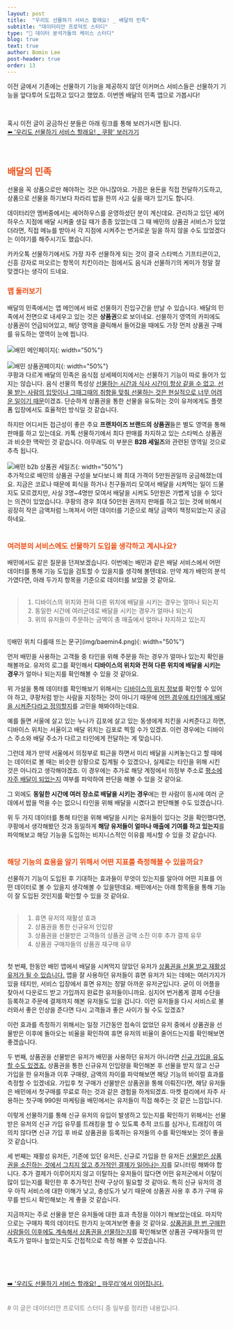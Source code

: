 ```yaml
---
layout: post
title:  "우리도 선물하기 서비스 할래요! _ 배달의 민족"
subtitle: "데이터리안 프로덕트 스터디"
type: "🧪 데이터 분석가들의 케이스 스터디"
blog: true
text: true
author: Bomin Lee
post-header: true
order: 13
---
```


이전 글에서 기존에는 선물하기 기능을 제공하지 않던 이커머스 서비스들은 선물하기 기능을 앞다투어 도입하고 있다고 했었죠. 이번엔 배달의 민족 앱으로 가봅시다!  


<span style="color:white">.</span>  

혹시 이전 글이 궁금하신 분들은 아래 링크를 통해 보러가시면 됩니다.  
[⬅️ '우리도 선물하기 서비스 할래요! _ 쿠팡' 보러가기](./gift_services_coupang)    

<span style="color:white">.</span>  

## <span style="color:#ed4e14">배달의 민족</span>

선물을 꼭 상품으로만 해야하는 것은 아니잖아요. 가끔은 용돈을 직접 전달하기도하고, 상품으로 선물을 하기보다 차라리 밥을 한끼 사고 싶을 때가 있기도 합니다.

데이터리안 멤버중에서는 셰어하우스를 운영하셨던 분이 계신데요. 관리하고 있던 셰어하우스 지점에 배달 시켜줄 생길 때가 종종 있었는데 그 때 배민의 상품권 서비스가 있었더라면, 직접 메뉴를 받아서 각 지점에 시켜주는 번거로운 일을 하지 않을 수도 있었겠다는 이야기를 해주시기도 했습니다.

카카오톡 선물하기에서도 가장 자주 선물하게 되는 것이 결국 스타벅스 기프티콘이고, 신흥 강자로 떠오르는 항목이 치킨이라는 점에서도 음식과 선물하기의 케미가 정말 잘 맞겠다는 생각이 드네요.
<br/>  

### <span style="color:#ed4e14">앱 둘러보기</span>
배달의 민족에서는 앱 메인에서 바로 선물하기 진입구간을 만날 수 있습니다. 배달의 민족에서 전면으로 내세우고 있는 것은 **상품권**으로 보이네요. 선물하기 영역의 카피에도 상품권이 언급되어있고, 해당 영역을 클릭해서 들어갔을 때에도 가장 먼저 상품권 구매를 유도하는 영역이 눈에 띕니다.  
<br/>
![배민 메인페이지](img/baemin1.png){: width="50%"}  
<br/>
![배민 상품권페이지](img/baemin2.png){: width="50%"}
<br/>
쿠팡과 다르게 배달의 민족은 음식점 상세페이지에서는 선물하기 기능이 따로 들어가 있지는 않습니다. 음식 선물의 특성상 <u>선물하는 시간과 식사 시간이 항상 같을 수 없고, 선물 받는 사람의 입맛이나 그때그때의 취향을 맞춰 선물하는 것은 현실적으로 너무 어려운 일이기 때문</u>이겠죠. 단순하게 상품권을 통한 선물을 유도하는 것이 유저에게도 플랫폼 입장에서도 효율적인 방식일 것 같습니다.

하지만 어디서든 접근성이 좋은 주요 **프랜차이즈 브랜드의 상품권**들은 별도 영역을 통해 판매를 하고 있는데요. 카톡 선물하기에서 최다 판매를 차지하고 있는 스타벅스 상품권과 비슷한 맥락인 것 같습니다. 아무래도 이 부분은 **B2B 세일즈**와 관련된 영역일 것으로 추측 됩니다.  
<br/>
![배민 b2b 상품권 세일즈](img/baemin3.png){: width="50%"}
<br/>
추가적으로 배민의 상품권 구성을 보다보니 왜 최대 가격이 5만원권일까 궁금해졌는데요. 지금은 코로나 때문에 회식을 하거나 친구들끼리 모여서 배달을 시켜먹는 일이 드물지도 모르겠지만, 사실 3명~4명만 모여서 배달을 시켜도 5만원은 가볍게 넘을 수 있다는 의견이 있었습니다. 쿠팡의 경우 최대 50만원 권까지 판매를 하고 있는 것에 비해서 굉장히 작은 금액처럼 느껴져서 어떤 데이터를 기준으로 해당 금액이 책정되었는지 궁금하네요.    
<br/>  

### <span style="color:#ed4e14">여러분의 서비스에도 선물하기 도입을 생각하고 계시나요?</span>

배민에서도 같은 질문을 던져보겠습니다. 이번에는 배민과 같은 배달 서비스에서 어떤 데이터를 통해 기능 도입을 검토할 수 있을지를 생각해 볼텐데요. 만약 제가 배민의 분석가였다면, 아래 두가지 항목을 기준으로 데이터를 보았을 것 같아요.    
<br/>  
> 1. 디바이스의 위치와 전혀 다른 위치에 배달을 시키는 경우는 얼마나 되는지
> 2. 동일한 시간에 여러군데로 배달을 시키는 경우가 얼마나 되는지
> 3. 위의 유저들이 주문하는 금액이 총 매출에서 얼마나 차지하고 있는지

<br/>  
![배민 위치 다를때 뜨는 문구](img/baemin4.png){: width="50%"}
<br/>  

먼저 배민을 사용하는 고객들 중 타인을 위해 주문을 하는 경우가 얼마나 있는지 확인을 해볼까요. 유저의 로그를 확인해서 **디바이스의 위치와 전혀 다른 위치에 배달을 시키는 경우**가 얼마나 되는지를 확인해볼 수 있을 것 같아요.

위 가설을 통해 데이터를 확인해보기 위해서는 <u>디바이스의 위치 정보</u>를 확인할 수 있어야 하고, 쿠팡처럼 받는 사람을 지정하는 것이 아니기 때문에 <u>어떤 경우에 타인에게 배달을 시켜준다라고 정의할지</u>를 고민을 해봐야하는데요.

예를 들면 서울에 살고 있는 누나가 김포에 살고 있는 동생에게 치킨을 시켜준다고 하면, 디바이스 위치는 서울이고 배달 위치는 김포로 찍힐 수가 있겠죠. 이런 경우에는 디바이스 주소와 배달 주소가 다르고 타인에게 전달하는 게 맞습니다.  

그런데 제가 만약 서울에서 의정부로 퇴근을 하면서 미리 배달을 시켜놓는다고 할 때에는 데이터로 볼 때는 비슷한 상황으로 집계될 수 있겠으나, 실제로는 타인을 위해 시킨 것은 아니라고 생각해야겠죠. 이 경우에는 추가로 해당 계정에서 의정부 주소로 <u>평소에 자주 배달이 되었는지</u> 여부를 파악하여 판단을 해볼 수 있을 것 같아요.

그 외에도 **동일한 시간에 여러 장소로 배달을 시키는 경우**에는 한 사람이 동시에 여러 군데에서 밥을 먹을 수는 없으니 타인을 위해 배달을 시켰다고 판단해볼 수도 있겠습니다.

위 두 가지 데이터를 통해 타인을 위해 배달을 시키는 유저들이 있다는 것을 확인했다면, 쿠팡에서 생각해봤던 것과 동일하게 **해당 유저들이 얼마나 매출에 기여를 하고 있는지**를 파악해보고 해당 기능을 도입하는 비지니스적인 이유를 제시할 수 있을 것 같습니다.  
<br/>  

### <span style="color:#ed4e14">해당 기능의 효용을 알기 위해서 어떤 지표를 측정해볼 수 있을까요?</span>

선물하기 기능이 도입된 후 기대하는 효과들이 무엇이 있는지를 알아야 어떤 지표를 어떤 데이터로 볼 수 있을지 생각해볼 수 있을텐데요. 배민에서는 아래 항목들을 통해 기능이 잘 도입된 것인지를 확인할 수 있을 것 같아요.    
<br/>  
> 1. 휴면 유저의 재활성 효과
> 2. 상품권을 통한 신규유저 인입량
> 3. 상품권을 선물받은 고객들의 상품권 금액 소진 이후 추가 결제 유무
> 4. 상품권 구매자들의 상품권 재구매 유무

<br/>  
첫 번째, 한동안 배민 앱에서 배달을 시켜먹지 않았던 유저가 <u>상품권을 선물 받고 재활성유저가 될 수 있습니다.</u> 앱을 잘 사용하던 유저들이 휴면 유저가 되는 데에는 여러가지가 있을 테지만, 서비스 입장에서 휴면 유저는 정말 아까운 유저군입니다. 굳이 이 어플을 찾아서 다운로드 받고 가입까지 완료한 유저들이니까요. 심지어 번거롭게 결제 수단을 등록하고 주문에 결제까지 해본 유저들도 있을 겁니다. 이런 유저들을 다시 서비스로 불러와서 좋은 인상을 준다면 다시 고객들과 좋은 사이가 될 수도 있겠죠? 

이런 효과를 측정하기 위해서는 일정 기간동안 접속이 없었던 유저 중에서 상품권을 선물받은 이후에 돌아오는 비율을 확인하여 휴면 유저의 비율이 줄어드는지를 확인해보면 좋겠습니다.

두 번째, 상품권을 선물받은 유저가 배민을 사용하던 유저가 아니라면 <u>신규 가입을 유도할 수도 있겠죠.</u> 상품권을 통한 신규유저 인입량을 확인해본 후 선물을 받지 않고 신규 가입을 한 유저들과 이후 구매량, 금액의 차이를 파악해보면 해당 기능의 바이럴 효과를 측정할 수 있겠네요. 가입후 첫 구매가 선물받은 상품권을 통해 이뤄진다면, 해당 유저들은 배민에서 첫구매를 무료로 하는 것과 같은 경험을 하게되겠죠. 마켓 컬리에서 자주 사용하는 첫구매 990원 마케팅을 배민에서는 유저들이 직접 해주는 것 같은 느낌입니다.

이렇게 선물하기를 통해 신규 유저의 유입이 발생하고 있는지를 확인하기 위해서는 선물받은 유저의 신규 가입 유무를 트래킹을 할 수 있도록 추적 코드를 심거나, 트래킹이 여의치 않다면 신규 가입 후 바로 상품권을 등록하는 유저들의 수를 확인해보는 것이 좋을 것 같습니다. 

세 번째는 재활성 유저든, 기존에 있던 유저든, 신규로 가입을 한 유저든 <u>선물받은 상품권을 소진하는 것에서 그치지 않고 추가적인 결제가 일어나는 지</u>를 모니터링 해봐야 합니다. 추가 결제가 이루어지지 않고 이탈하는 유저들이 많다면 어떤 유저군에서 이탈이 많이 있는지를 확인한 후 추가적인 전략 구상이 필요할 것 같아요. 특히 신규 유저의 경우 아직 서비스에 대한 이해가 낮고, 충성도가 낮기 때문에 상품권 사용 후 추가 구매 유무를 반드시 확인해보는 게 좋을 것 같습니다.

지금까지는 주로 선물을 받은 유저들에 대한 효과 측정을 이야기 해보았는데요. 마지막으로는 구매자 쪽의 데이터도 한가지 눈여겨보면 좋을 것 같아요. <u>상품권을 한 번 구매한 사람들이 이후에도 계속해서 상품권을 선물하는지</u>를 확인해보면 상품권 구매자들의 만족도가 얼마나 높았는지도 간접적으로 측정 해볼 수 있겠습니다.   

<span style="color:white">.</span>  
<span style="color:white">.</span>  
<span style="color:white">.</span>  

[➡️ '우리도 선물하기 서비스 할래요! _ 마무리'에서 이어집니다.](./gift_services_fin)  

<span style="color:white">.</span>  
<span style="color:gray"> # 이 글은 데이터리안 프로덕트 스터디 중 일부를 정리한 내용입니다.</span>  

<span style="color:white">.</span>  